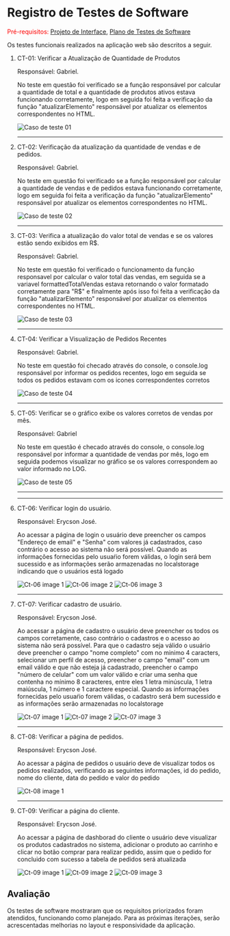 # Registro de Testes de Software

<span style="color:red">Pré-requisitos: <a href="https://github.com/ICEI-PUC-Minas-PMV-ADS/pmv-ads-2024-1-e1-proj-web-t5-pmv-ads-2024-1-e1-projsysfap/blob/main/documentos/04-Projeto%20de%20Interface.md"> Projeto de Interface</a></span>, <a href="https://github.com/ICEI-PUC-Minas-PMV-ADS/pmv-ads-2024-1-e1-proj-web-t5-pmv-ads-2024-1-e1-projsysfap/blob/main/documentos/07-Plano%20de%20Testes%20de%20Software.md"> Plano de Testes de Software</a>

Os testes funcionais realizados na aplicação web são descritos a seguir.

<ol>
  <li> CT-01: Verificar a Atualização de Quantidade de Produtos

  Responsável: Gabriel.

  <p>No teste em questão foi verificado se a função responsável por calcular a quantidade de total e a quantidade de produtos ativos estava funcionando corretamente, logo em seguida foi feita a verificação da função "atualizarElemento" responsável por atualizar os elementos correspondentes no HTML.</p>

<img src="img/Caso de teste 01.png" alt="Caso de teste 01">

  </li>
  <hr>
  
  <li> CT-02: Verificação da atualização da quantidade de vendas e de pedidos.

  Responsável: Gabriel.
    
  <p>No teste em questão foi verificado se a função responsável por calcular a quantidade de vendas e de pedidos estava funcionando corretamente, logo em seguida foi feita a verificação da função "atualizarElemento" responsável por atualizar os elementos correspondentes no HTML.</p>
    
<img src="img/Caso de teste 02.png" alt="Caso de teste 02">

  </li>
  <hr>
  
  <li> CT-03: Verifica a atualização do valor total de vendas e se os valores estão sendo exibidos em R$.

Responsável: Gabriel.

  <p>No teste em questão foi verificado o funcionamento da função responsavel por calcular o valor total das vendas, em seguida se a variavel formattedTotalVendas estava retornando o valor formatado corretamente para "R$" e finalmente após isso foi feita a verificação da função "atualizarElemento" responsável por atualizar os elementos correspondentes no HTML. </p>

<img src="img/Caso de teste 03.png" alt="Caso de teste 03">

  </li>
  <hr>
  
  <li> CT-04:  Verificar a Visualização de Pedidos Recentes
   
  Responsável: Gabriel. 
   
   <p>No teste em questão foi checado através do console, o console.log responsável por informar os pedidos recentes, logo em seguida se todos os pedidos estavam com os icones correspondentes corretos</p>
  
  <img src="img/Caso de teste 04.png" alt="Caso de teste 04">

  </li>
  <hr>


  <li> CT-05: Verificar se o gráfico exibe os valores corretos de vendas por mês.

  Responsável: Gabriel
  
   <p>No teste em questão é checado através do console, o console.log responsável por informar a quantidade de vendas por mês, logo em seguida podemos visualizar no gráfico se os valores correspondem ao valor informado no LOG. </p>
  
  
  <img src="img/Caso de teste 05.png" alt="Caso de teste 05">
<hr>

  </li>  
  <hr/>
  <li> CT-06: Verificar login do usuário.

  Responsável: Erycson José.

  <p>Ao acessar a página de login o usuário deve preencher os campos "Endereço de email" e "Senha" com valores já cadastrados, caso contrário o acesso ao sistema não será possível. Quando as informações fornecidas pelo usuaŕio forem válidas, o login será bem sucessido e as informações serão armazenadas no localstorage indicando que o usuários está logado</p>

<img src="img/ct-06-img-1.png" alt="Ct-06 image 1">
<img src="img/ct-06-img-2.png" alt="Ct-06 image 2">
<img src="img/ct-06-img-3.png" alt="Ct-06 image 3">
  </li>
  <hr>
  <li> CT-07: Verificar cadastro de usuário.

  Responsável: Erycson José.

  <p>Ao acessar a página de cadastro o usuário deve preencher os todos os campos corretamente, caso contrário o cadastros e o acesso ao sistema não será possível. Para que o cadastro seja válido o usuário deve preencher o campo "nome completo" com no minimo 4 caracters, selecionar um perfil de acesso, preencher o campo "email" com um email válido e que não esteja já cadastrado, preencher o campo "número de celular" com um valor válido e criar uma senha que contenha no mínimo 8 caracteres, entre eles 1 letra minúscula, 1 letra maiúscula, 1 número e 1 caractere especial. Quando as informações fornecidas pelo usuaŕio forem válidas, o cadastro será bem sucessido e as informações serão armazenadas no localstorage</p>

<img src="img/ct-07-img-1.png" alt="Ct-07 image 1">
<img src="img/ct-07-img-2.png" alt="Ct-07 image 2">
<img src="img/ct-07-img-3.png" alt="Ct-07 image 3">

  </li>
  <hr>
  <li> CT-08: Verificar a página de pedidos.

  Responsável: Erycson José.

  <p>Ao acessar a página de pedidos o usuário deve de visualizar todos os pedidos realizados, verificando as seguintes informações, id do pedido, nome do cliente, data do pedido e valor do pedido</p>

<img src="img/ct-08-img-1.png" alt="Ct-08 image 1">

  </li>
  <hr>
  <li> CT-09: Verificar a página do cliente.

  Responsável: Erycson José.

  <p>Ao acessar a página de dashborad do cliente o usuário deve visualizar os produtos cadastrados no sistema, adicionar o produto ao carrinho e clicar no botão comprar para realizar pedido, assim que o pedido for concluido com sucesso a tabela de pedidos será atualizada</p>

<img src="img/ct-09-img-1.png" alt="Ct-09 image 1">
<img src="img/ct-09-img-2.png" alt="Ct-09 image 2">
<img src="img/ct-09-img-3.png" alt="Ct-09 image 3">

  </li>
  
  </ol>
    

## Avaliação

Os testes de software mostraram que os requisitos priorizados foram atendidos, funcionando como planejado. Para as próximas iterações, serão acrescentadas melhorias no layout e responsividade da aplicação. 